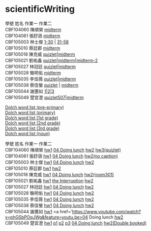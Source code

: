 # scientificWriting

學號	姓名	作業一	作業二<br />
CBF104060	陳順榮	<a href='https://www.youtube.com/watch?v=hRGy4WmTIhE'>midterm</a><br />
CBF104061	張舒涵	<a href='https://www.youtube.com/watch?v=hNVyhhszVBU&feature=youtu.be'>midterm</a><br />
CBF105003	林士傑	<a href='https://youtu.be/JlLW4zx88Ck'>1-30</a> | <a href='https://youtu.be/IkG91vfcZ9E'>31-58</a><br />
CBF105010	蔡廷郡	<a href='https://youtu.be/R5HUcuOc_Os'>midterm</a><br />
CBF105018	陳克威	<a href='https://quizlet.com/_4pf5ou'>quizlet</a>|<a href='https://youtu.be/k-hm-SM_D8o'>midterm</a><br />
CBF105021	劉祐鑫	<a href='https://quizlet.com/284495300/double-booked-flash-cards/'>quizlet</a>|<a href='https://youtu.be/SPSug-N3_Io'>midterm</a>|<a href='https://youtu.be/wonjyhDUwdg'>midterm-2</a><br />
CBF105027	林冠廷	<a href='https://quizlet.com/_4pdh3i'>quizlet</a>|<a href='https://www.youtube.com/watch?v=y0QlRVz1Klc&feature=youtu.be'>midterm</a><br />
CBF105028	駱明佑	<a href='https://youtu.be/IN1sL3RDvGs'>midterm</a><br />
CBF105035	李佳薇	<a href='https://quizlet.com/_4pdjur'>quizlet</a>|<a href='https://www.youtube.com/watch?v=kudVe8BAr7s&feature=youtu.be'>midterm</a><br />
CBF105038	蔡佳螢	<a href='https://quizlet.com/284833859/11-overtime-flash-cards/'>quizlet</a> | <a href='https://www.youtube.com/watch?v=CMjiIQAHdWs&feature=youtu.be'>midterm</a><br />
CBF105044	謝蕙如	<a href='https://www.youtube.com/watch?v=yM9iwF-3oCE&feature=youtu.be'>1</a>|<a href='https://www.youtube.com/watch?v=TeigXWZLz2c&feature=youtu.be'>2</a>|<a href='https://www.youtube.com/watch?v=s-v97IyhSK8&feature=youtu.be'>3</a><br />
CBF105049	楚宜澄	<a href='https://quizlet.com/284134765/the-imperial-lemon-13-flash-cards/'>quizlet507</a>|<a href='https://www.youtube.com/watch?v=l-U22D0wT54&feature=youtu.be'>midterm</a><br />


<a href='https://quizlet.com/_4pmsy8'>Dolch word list (pre-primary)</a><br />
<a href='https://quizlet.com/_4pmtcf'>Dolch word list (primary)</a><br />
<a href='https://quizlet.com/_4pmtg2'>Dolch word list (1st grade)</a><br />
<a href='https://quizlet.com/_4pmtk3'>Dolch word list (2nd grade)</a><br />
<a href='https://quizlet.com/_4pmtnf'>Dolch word list (3rd grade)</a><br />
<a href='https://quizlet.com/_4pmsss'>Dolch word list (noun)</a><br />

學號	姓名	作業一	作業二<br />
CBF104060	陳順榮	<a href='https://www.youtube.com/watch?v=0J9t9yyihrI&feature=youtu.be'>hw1</a>	<a href='https://www.youtube.com/watch?v=4k9ZLeIiQnQ'>04 Doing lunch</a>  <a href='https://www.youtube.com/watch?v=Z7ugOBNvRPs'>hw2</a>  <a href='https://quizlet.com/283330301/language-for-interviews-01-flash-cards/'>hw3(quizlet)</a><br />
CBF104061	張舒涵	<a href='https://www.youtube.com/watch?v=PYTUaZOHh4Y&feature=youtu.be'>hw1</a>	<a href='https://www.youtube.com/watch?v=742Z79XQvgY&feature=youtu.be'>04 Doing lunch</a> <a href='https://www.youtube.com/watch?v=axk-_RObd_M'>hw2(no caption)</a><br />
CBF105003	林士傑	<a href='https://www.youtube.com/watch?v=G_vpSxKJjwE'>hw1</a>	<a href='https://www.youtube.com/watch?v=mCMyr3KAgeQ'>04 Doing lunch</a> <a href='https://www.youtube.com/watch?v=3QRji9M9V-8&feature=youtu.be'>hw2</a><br />
CBF105010	蔡廷郡	<a href=''>hw1</a>	<a href=''>hw2</a><br />
CBF105018	陳克威	<a href='https://youtu.be/l89I6RvprwE'>hw1</a>	<a href='https://www.youtube.com/watch?v=X5rrK2ugasA&feature=youtu.be'>04 Doing lunch</a> <a href='https://www.youtube.com/watch?v=87pd9t508S0&feature=youtu.be'>hw2(room301)</a><br />
CBF105021	劉祐鑫	<a href='https://youtu.be/pvNH66Wt5bs'>hw1</a>	<a href='https://www.youtube.com/watch?v=r1cyeu_GuKw&feature=youtu.be'>the Interruption</a> <a href='https://www.youtube.com/watch?v=2r4C_v_IdjA'>hw2</a><br />
CBF105027	林冠廷	<a href='https://www.youtube.com/watch?v=Tp3soQPi2FA'>hw1</a>	<a href='https://www.youtube.com/watch?v=9Jl7-lrvW38'>04 Doing lunch</a>  <a href='https://www.youtube.com/watch?v=MGBCupS6KSA'>hw2</a><br />
CBF105028	駱明佑	<a href=''>hw1</a>	<a href='https://www.youtube.com/watch?v=U9GRcJvADMQ&feature=youtu.be'>04 Doing lunch</a> <a href=''>hw2</a><br />
CBF105035	李佳薇	<a href='https://www.youtube.com/watch?v=6yS2k-9fY48'>hw1</a>	<a href='https://www.youtube.com/watch?v=7l35EtVKgdk&t=5s'>04 Doing lunch</a> <a href='https://www.youtube.com/watch?v=fGRxLgIya9s'>hw2</a><br />
CBF105038	蔡佳螢	<a href='https://www.youtube.com/watch?v=IEqxLLr-KNU&feature=youtu.be'>hw1</a>	<a href='https://www.youtube.com/watch?v=GSRkkDJJM8k&feature=youtu.be'>04 Doing lunch</a> <a href='https://www.youtube.com/watch?v=DJvpsWuq5L4&feature=youtu.be'>hw2</a><br />
CBF105044	謝蕙如	<a href='https://www.youtube.com/watch?v=pOCVqI7JraI&feature=youtu.be'>hw1</a>	<a href='https://www.youtube.com/watch?v=phGSbPOqJWg&feature=youtu.be>04 Doing lunch</a>  <a href='https://www.youtube.com/watch?v=ozFGP-wXTmg&feature=youtu.be'>hw2</a><br />
CBF105049	楚宜澄	<a href='https://www.youtube.com/watch?v=2e9TOjcmP7U'>hw1</a> <a href='https://www.youtube.com/watch?v=fQXjHEemDF4'>p1</a> <a href='https://www.youtube.com/watch?v=xzKG64c7dtI'>p2</a> <a href='https://www.youtube.com/watch?v=D6f-RYOKjQc'>p3</a>  <a href='https://www.youtube.com/watch?v=MG49FK3zyas'>04 Doing lunch</a>  <a href='https://www.youtube.com/watch?v=uyxQ8047cVQ'>hw2(Double booked)</a><br />

